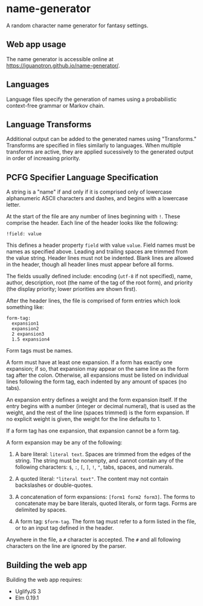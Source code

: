 # name-generator
A random character name generator for fantasy settings.

## Web app usage
The name generator is accessible online at <https://iguanotron.github.io/name-generator/>.

## Languages
Language files specify the generation of names using a probabilistic
context-free grammar or Markov chain.

## Language Transforms
Additional output can be added to the generated names using "Transforms."
Transforms are specified in files similarly to languages. When multiple
transforms are active, they are applied sucessively to the generated output
in order of increasing priority.

## PCFG Specifier Language Specification

A string is a "name" if and only if it is comprised only of lowercase
alphanumeric ASCII characters and dashes, and begins with a lowercase
letter.


At the start of the file are any number of lines beginning with `!`.
These comprise the header. Each line of the header looks like
the following:

```
!field: value
```

This defines a header property `field` with value `value`.
Field names must be names as specified above. Leading and trailing
spaces are
trimmed from the value string. Header lines must not be indented. Blank
lines
are allowed in the header, though all header lines must appear before all
forms.

The fields usually defined include: encoding (`utf-8` if not specified),
name, author, description, root (the name of the tag of the root form),
and priority (the display priority; lower priorities are shown first).

After the header lines, the file is comprised of form entries which
look something like:

```
form-tag:
  expansion1
  expansion2
  2 expansion3
  1.5 expansion4
```

Form tags must be names.

A form must have at least one expansion. If a form has exactly one
expansion;
if so, that expansion may appear on the same line as the form tag after
the colon. Otherwise, all expansions must be listed on individual
lines following the form tag, each indented by any amount of spaces
(no tabs).

An expansion entry defines a weight and the form expansion itself. If the
entry begins with a number (integer or decimal numeral), that is used as
the weight, and the rest of the line (spaces trimmed) is the
form expansion. If no explicit weight is given, the weight for the line defaults to 1.

If a form tag has one expansion, that expansion cannot be a form tag.


A form expansion may be any of the following:

 1. A bare literal: `literal text`.
    Spaces are trimmed from the edges of the string. The string must be
    nonempty, and cannot contain any of the following characters:
    `$`, `:`, `[`, `]`, `!`, `"`, tabs, spaces, and numerals.

 2. A quoted literal: `"literal text"`.
    The content may not contain backslashes or double-quotes.

 3. A concatenation of form expansions: `[form1 form2 form3]`.
    The forms to concatenate may be bare literals, quoted literals,
    or form tags. Forms are delimited by spaces.

 4. A form tag: `$form-tag`.
    The form tag must refer to a form listed in the file, or to an input
    tag defined in the header.


Anywhere in the file, a `#` character is accepted. The `#` and
all following characters on the line are ignored by the parser.

## Building the web app
Building the web app requires:

* UglifyJS 3
* Elm 0.19.1
